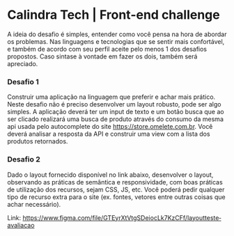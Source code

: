# Calindra Tech | Front-end challenge

A ideia do desafio é simples, entender como você pensa na hora de abordar os
problemas. Nas linguagens e tecnologias que se sentir mais confortável, e também de acordo
com seu perfil aceite pelo menos 1 dos desafios propostos. Caso sinta­se à vontade em fazer
os dois, também será apreciado.

### Desafio 1

Construir uma aplicação na linguagem que preferir e achar mais prático. Neste desafio
não é preciso desenvolver um layout robusto, pode ser algo simples. A aplicação deverá ter um
input de texto e um botão busca que ao ser clicado realizará uma busca de produto através do
consumo da mesma api usada pelo autocomplete do site https://store.omelete.com.br. Você
deverá analisar a resposta da API e construir uma view com a lista dos produtos retornados.

### Desafio 2

Dado o layout fornecido disponível no link abaixo, desenvolver o layout, observando as
práticas de semântica e responsividade, com boas práticas de utilização dos recursos, sejam
CSS, JS, etc. Você poderá pedir qualquer tipo de recurso extra para o site (ex. fontes, vetores
entre outras coisas que achar necessário).

Link: https://www.figma.com/file/GTEyrXtVtgSDeiocLk7KzCFf/layout­teste­avaliacao